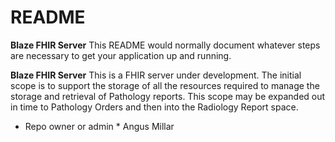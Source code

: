 # README #
**Blaze FHIR Server**
This README would normally document whatever steps are necessary to get your application up and running.

**Blaze FHIR Server**
This is a FHIR server under development. The initial scope is to support the storage of all the resources required to manage the storage and retrieval of Pathology reports. This scope may be expanded out in time to Pathology Orders and then into the Radiology Report space.


* Repo owner or admin *
Angus Millar
